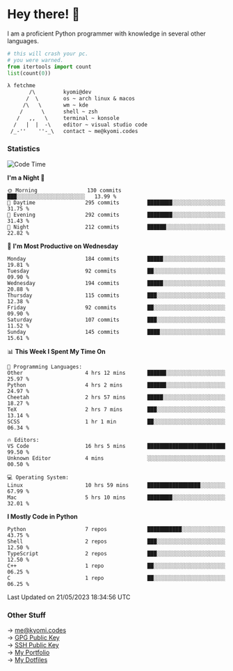 # Hey there! 👋

I am a proficient Python programmer with knowledge in several other languages.

```py
# this will crash your pc.
# you were warned.
from itertools import count
list(count(0))
```

```txt
λ fetchme
       /\         kyomi@dev
      /  \        os ~ arch linux & macos
     /\   \       wm ~ kde
    /      \      shell ~ zsh
   /   ,,   \     terminal ~ konsole
  /   |  |  -\    editor ~ visual studio code
 /_-''    ''-_\   contact ~ me@kyomi.codes
```

### Statistics
<!--START_SECTION:waka-->
![Code Time](http://img.shields.io/badge/Code%20Time-86%20hrs%2054%20mins-blue)

**I'm a Night 🦉** 

```text
🌞 Morning                130 commits         ███░░░░░░░░░░░░░░░░░░░░░░   13.99 % 
🌆 Daytime                295 commits         ████████░░░░░░░░░░░░░░░░░   31.75 % 
🌃 Evening                292 commits         ████████░░░░░░░░░░░░░░░░░   31.43 % 
🌙 Night                  212 commits         ██████░░░░░░░░░░░░░░░░░░░   22.82 % 
```
📅 **I'm Most Productive on Wednesday** 

```text
Monday                   184 commits         █████░░░░░░░░░░░░░░░░░░░░   19.81 % 
Tuesday                  92 commits          ██░░░░░░░░░░░░░░░░░░░░░░░   09.90 % 
Wednesday                194 commits         █████░░░░░░░░░░░░░░░░░░░░   20.88 % 
Thursday                 115 commits         ███░░░░░░░░░░░░░░░░░░░░░░   12.38 % 
Friday                   92 commits          ██░░░░░░░░░░░░░░░░░░░░░░░   09.90 % 
Saturday                 107 commits         ███░░░░░░░░░░░░░░░░░░░░░░   11.52 % 
Sunday                   145 commits         ████░░░░░░░░░░░░░░░░░░░░░   15.61 % 
```


📊 **This Week I Spent My Time On** 

```text
💬 Programming Languages: 
Other                    4 hrs 12 mins       ██████░░░░░░░░░░░░░░░░░░░   25.97 % 
Python                   4 hrs 2 mins        ██████░░░░░░░░░░░░░░░░░░░   24.97 % 
Cheetah                  2 hrs 57 mins       █████░░░░░░░░░░░░░░░░░░░░   18.27 % 
TeX                      2 hrs 7 mins        ███░░░░░░░░░░░░░░░░░░░░░░   13.14 % 
SCSS                     1 hr 1 min          ██░░░░░░░░░░░░░░░░░░░░░░░   06.34 % 

🔥 Editors: 
VS Code                  16 hrs 5 mins       █████████████████████████   99.50 % 
Unknown Editor           4 mins              ░░░░░░░░░░░░░░░░░░░░░░░░░   00.50 % 

💻 Operating System: 
Linux                    10 hrs 59 mins      █████████████████░░░░░░░░   67.99 % 
Mac                      5 hrs 10 mins       ████████░░░░░░░░░░░░░░░░░   32.01 % 
```

**I Mostly Code in Python** 

```text
Python                   7 repos             ███████████░░░░░░░░░░░░░░   43.75 % 
Shell                    2 repos             ███░░░░░░░░░░░░░░░░░░░░░░   12.50 % 
TypeScript               2 repos             ███░░░░░░░░░░░░░░░░░░░░░░   12.50 % 
C++                      1 repo              ██░░░░░░░░░░░░░░░░░░░░░░░   06.25 % 
C                        1 repo              ██░░░░░░░░░░░░░░░░░░░░░░░   06.25 % 
```




 Last Updated on 21/05/2023 18:34:56 UTC
<!--END_SECTION:waka-->

### Other Stuff

→ [me@kyomi.codes](mailto:me@kyomi.codes)\
→ [GPG Public Key](https://github.com/bitterteriyaki.gpg)\
→ [SSH Public Key](https://github.com/bitterteriyaki.keys)\
→ [My Portfolio](https://kyomi.codes)\
→ [My Dotfiles](https://github.com/bitterteriyaki/dotfiles)
